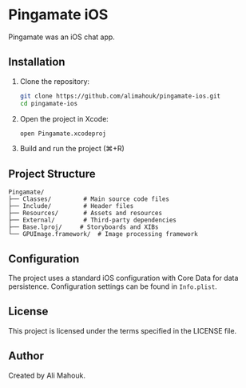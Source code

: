 # Pingamate iOS

Pingamate was an iOS chat app.

## Installation

1. Clone the repository:

    ```bash
    git clone https://github.com/alimahouk/pingamate-ios.git
    cd pingamate-ios
    ```

2. Open the project in Xcode:

    ```bash
    open Pingamate.xcodeproj
    ```

3. Build and run the project (⌘+R)

## Project Structure

```
Pingamate/
├── Classes/         # Main source code files
├── Include/         # Header files
├── Resources/       # Assets and resources
├── External/        # Third-party dependencies
├── Base.lproj/     # Storyboards and XIBs
└── GPUImage.framework/  # Image processing framework
```

## Configuration

The project uses a standard iOS configuration with Core Data for data persistence. Configuration settings can be found in `Info.plist`.

## License

This project is licensed under the terms specified in the LICENSE file.

## Author

Created by Ali Mahouk.
